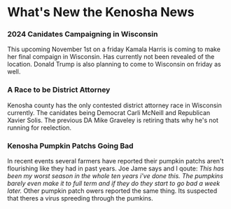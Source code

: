 <!DOCTYPE html>
<html lang="en-us">
    <head>
        <h1>What's New the Kenosha News</h1>
        <h3>2024 Canidates Campaigning in Wisconsin</h3>
        <meta charset="UTF-8">
        <meta name ="viewport" content="width = device-width,initial-scale=1.0">
        <meta name ="author" content="Kira Zamora">
        <meta name ="keywords" content="kenosha news,news kenosha, wisconsin, election, destrict attorney election , kenosha county, campaign, kamala harris, donald trump, pumpkins, pumpkin patches, district attorney, xavier solis, carli mcneill, mike graveley, mike graveley retirement,">
        <meta name ="desciption" content="Keeping Up With the Kenosha News, final campaign wisconsin,">
    </head>
</html>
<body>This upcoming November 1st on a friday Kamala Harris is coming to make her final compaign in Wisconsin. Has currently not been revealed of the location. Donald Trump is also planning to come to Wisconsin on friday as well.   </body>

<h3>A Race to be District Attorney</h3>
<p>Kenosha county has the only contested district attorney race in Wisconsin currently. The canidates being Democrat Carli McNeill and Republican Xavier Solis. The previous DA Mike Graveley is retiring thats why he's not running for reelection. </p>

<h3>Kenosha Pumpkin Patchs Going Bad </h3>
<p>In recent events several farmers have reported their pumpkin patchs aren't flourishing like they had in past years. Joe Jame says and I qoute:
                        <blockqoute><i>This has been my worst season in the whole ten years i've done this. The pumpkins     barely even make it to full term and if they do they start to go bad a week later.</i></blockqoute> Other pumpkin patch owers reported the same thing. Its suspected that theres a virus spreeding through the pumkins.</p>
                        

